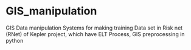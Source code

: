 # GIS_manipulation
GIS Data manipulation Systems for making training Data set in Risk net (RNet) of Kepler project,  which have ELT Process, GIS preprocessing in python 
